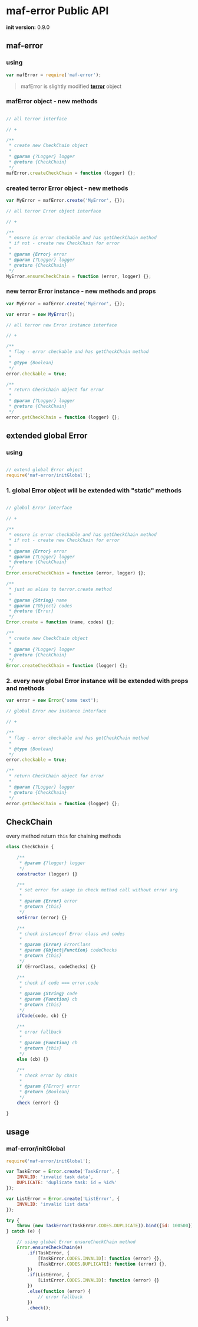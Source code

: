 # maf-error Public API

**init version:** 0.9.0

## maf-error

### using

```js
var mafError = require('maf-error');
```

>mafError is slightly modified <a href="https://github.com/nodules/terror" target="_blank">**terror**</a> object

### mafError object - new methods

```js

// all terror interface

// +

/**
 * create new CheckChain object
 *
 * @param {?Logger} logger
 * @return {CheckChain}
 */
mafError.createCheckChain = function (logger) {};

```

### created terror Error object - new methods

```js
var MyError = mafError.create('MyError', {});

// all terror Error object interface

// +

/**
 * ensure is error checkable and has getCheckChain method
 * if not - create new CheckChain for error
 *
 * @param {Error} error
 * @param {?Logger} logger
 * @return {CheckChain}
 */
MyError.ensureCheckChain = function (error, logger) {};
```


### new terror Error instance - new methods and props

```js
var MyError = mafError.create('MyError', {});

var error = new MyError();

// all terror new Error instance interface

// +

/**
 * flag - error checkable and has getCheckChain method
 *
 * @type {Boolean}
 */
error.checkable = true;

/**
 * return CheckChain object for error
 *
 * @param {?Logger} logger
 * @return {CheckChain}
 */
error.getCheckChain = function (logger) {};
```






## extended global Error


### using

```js

// extend global Error object
require('maf-error/initGlobal');

```

### 1. global Error object will be extended with "static" methods

```js

// global Error interface

// +

/**
 * ensure is error checkable and has getCheckChain method
 * if not - create new CheckChain for error
 *
 * @param {Error} error
 * @param {?Logger} logger
 * @return {CheckChain}
 */
Error.ensureCheckChain = function (error, logger) {};

/**
 * just an alias to terror.create method
 *
 * @param {String} name
 * @param {?Object} codes
 * @return {Error}
 */
Error.create = function (name, codes) {};

/**
 * create new CheckChain object
 *
 * @param {?Logger} logger
 * @return {CheckChain}
 */
Error.createCheckChain = function (logger) {};
```

### 2. every new global Error instance will be extended with props and methods

```js
var error = new Error('some text');

// global Error new instance interface

// +

/**
 * flag - error checkable and has getCheckChain method
 *
 * @type {Boolean}
 */
error.checkable = true;

/**
 * return CheckChain object for error
 *
 * @param {?Logger} logger
 * @return {CheckChain}
 */
error.getCheckChain = function (logger) {};

```





## CheckChain

every method return `this` for chaining methods

```js
class CheckChain {

    /**
     * @param {?logger} logger
     */
    constructor (logger) {}

    /**
     * set error for usage in check method call without error arg
     *
     * @param {Error} error
     * @return {this}
     */
    setError (error) {}

    /**
     * check instanceof Error class and codes
     *
     * @param {Error} ErrorClass
     * @param {Object|Function} codeChecks
     * @return {this}
     */
    if (ErrorClass, codeChecks) {}

    /**
     * check if code === error.code
     *
     * @param {String} code
     * @param {Function} cb
     * @return {this}
     */
    ifCode(code, cb) {}

    /**
     * error fallback
     *
     * @param {Function} cb
     * @return {this}
     */
    else (cb) {}

    /**
     * check error by chain
     *
     * @param {?Error} error
     * @return {Boolean}
     */
    check (error) {}

}
```


## usage


### maf-error/initGlobal

```js
require('maf-error/initGlobal');

var TaskError = Error.create('TaskError', {
    INVALID: 'invalid task data',
    DUPLICATE: 'duplicate task: id = %id%'
});

var ListError = Error.create('ListError', {
    INVALID: 'invalid list data'
});

try {
    throw (new TaskError(TaskError.CODES.DUPLICATE)).bind({id: 100500});
} catch (e) {

    // using global Error ensureCheckChain method
    Error.ensureCheckChain(e)
        .if(TaskError, {
            [TaskError.CODES.INVALID]: function (error) {},
            [TaskError.CODES.DUPLICATE]: function (error) {},
        })
        .if(ListError, {
            [ListError.CODES.INVALID]: function (error) {}
        })
        .else(function (error) {
            // error fallback
        })
        .check();

}

```
